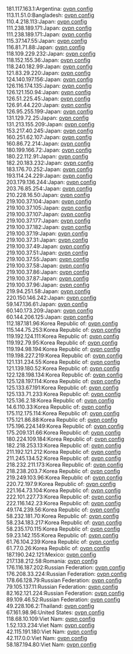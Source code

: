181.117.163.1:Argentina: [ovpn config](vpn/181_117_163_1.ovpn)  
113.11.51.0:Bangladesh: [ovpn config](vpn/113_11_51_0.ovpn)  
110.4.218.113:Japan: [ovpn config](vpn/110_4_218_113.ovpn)  
111.238.189.171:Japan: [ovpn config](vpn/111_238_189_171.ovpn)  
111.238.189.171:Japan: [ovpn config](vpn/111_238_189_171.ovpn)  
115.37.147.55:Japan: [ovpn config](vpn/115_37_147_55.ovpn)  
116.81.71.88:Japan: [ovpn config](vpn/116_81_71_88.ovpn)  
118.109.229.232:Japan: [ovpn config](vpn/118_109_229_232.ovpn)  
118.152.155.36:Japan: [ovpn config](vpn/118_152_155_36.ovpn)  
118.240.182.99:Japan: [ovpn config](vpn/118_240_182_99.ovpn)  
121.83.29.220:Japan: [ovpn config](vpn/121_83_29_220.ovpn)  
124.140.197.156:Japan: [ovpn config](vpn/124_140_197_156.ovpn)  
126.116.174.135:Japan: [ovpn config](vpn/126_116_174_135.ovpn)  
126.121.150.94:Japan: [ovpn config](vpn/126_121_150_94.ovpn)  
126.51.225.45:Japan: [ovpn config](vpn/126_51_225_45.ovpn)  
126.91.44.220:Japan: [ovpn config](vpn/126_91_44_220.ovpn)  
126.95.255.199:Japan: [ovpn config](vpn/126_95_255_199.ovpn)  
131.129.72.25:Japan: [ovpn config](vpn/131_129_72_25.ovpn)  
131.213.155.209:Japan: [ovpn config](vpn/131_213_155_209.ovpn)  
153.217.40.245:Japan: [ovpn config](vpn/153_217_40_245.ovpn)  
160.251.62.107:Japan: [ovpn config](vpn/160_251_62_107.ovpn)  
160.86.72.214:Japan: [ovpn config](vpn/160_86_72_214.ovpn)  
180.199.166.72:Japan: [ovpn config](vpn/180_199_166_72.ovpn)  
180.22.112.91:Japan: [ovpn config](vpn/180_22_112_91.ovpn)  
182.20.183.232:Japan: [ovpn config](vpn/182_20_183_232.ovpn)  
183.176.70.252:Japan: [ovpn config](vpn/183_176_70_252.ovpn)  
193.114.24.229:Japan: [ovpn config](vpn/193_114_24_229.ovpn)  
203.179.136.244:Japan: [ovpn config](vpn/203_179_136_244.ovpn)  
203.76.85.254:Japan: [ovpn config](vpn/203_76_85_254.ovpn)  
210.228.16.50:Japan: [ovpn config](vpn/210_228_16_50.ovpn)  
219.100.37.104:Japan: [ovpn config](vpn/219_100_37_104.ovpn)  
219.100.37.105:Japan: [ovpn config](vpn/219_100_37_105.ovpn)  
219.100.37.107:Japan: [ovpn config](vpn/219_100_37_107.ovpn)  
219.100.37.177:Japan: [ovpn config](vpn/219_100_37_177.ovpn)  
219.100.37.182:Japan: [ovpn config](vpn/219_100_37_182.ovpn)  
219.100.37.19:Japan: [ovpn config](vpn/219_100_37_19.ovpn)  
219.100.37.31:Japan: [ovpn config](vpn/219_100_37_31.ovpn)  
219.100.37.49:Japan: [ovpn config](vpn/219_100_37_49.ovpn)  
219.100.37.51:Japan: [ovpn config](vpn/219_100_37_51.ovpn)  
219.100.37.55:Japan: [ovpn config](vpn/219_100_37_55.ovpn)  
219.100.37.58:Japan: [ovpn config](vpn/219_100_37_58.ovpn)  
219.100.37.86:Japan: [ovpn config](vpn/219_100_37_86.ovpn)  
219.100.37.87:Japan: [ovpn config](vpn/219_100_37_87.ovpn)  
219.100.37.96:Japan: [ovpn config](vpn/219_100_37_96.ovpn)  
219.94.251.58:Japan: [ovpn config](vpn/219_94_251_58.ovpn)  
220.150.146.242:Japan: [ovpn config](vpn/220_150_146_242.ovpn)  
59.147.136.61:Japan: [ovpn config](vpn/59_147_136_61.ovpn)  
60.140.173.209:Japan: [ovpn config](vpn/60_140_173_209.ovpn)  
60.144.206.125:Japan: [ovpn config](vpn/60_144_206_125.ovpn)  
112.187.181.96:Korea Republic of: [ovpn config](vpn/112_187_181_96.ovpn)  
115.144.75.253:Korea Republic of: [ovpn config](vpn/115_144_75_253.ovpn)  
119.192.124.111:Korea Republic of: [ovpn config](vpn/119_192_124_111.ovpn)  
119.192.79.95:Korea Republic of: [ovpn config](vpn/119_192_79_95.ovpn)  
119.194.98.194:Korea Republic of: [ovpn config](vpn/119_194_98_194.ovpn)  
119.198.227.219:Korea Republic of: [ovpn config](vpn/119_198_227_219.ovpn)  
121.131.234.55:Korea Republic of: [ovpn config](vpn/121_131_234_55.ovpn)  
121.139.180.52:Korea Republic of: [ovpn config](vpn/121_139_180_52.ovpn)  
122.128.198.134:Korea Republic of: [ovpn config](vpn/122_128_198_134.ovpn)  
125.128.197.114:Korea Republic of: [ovpn config](vpn/125_128_197_114.ovpn)  
125.133.67.191:Korea Republic of: [ovpn config](vpn/125_133_67_191.ovpn)  
125.133.71.233:Korea Republic of: [ovpn config](vpn/125_133_71_233.ovpn)  
125.136.2.18:Korea Republic of: [ovpn config](vpn/125_136_2_18.ovpn)  
14.6.110.33:Korea Republic of: [ovpn config](vpn/14_6_110_33.ovpn)  
175.112.175.114:Korea Republic of: [ovpn config](vpn/175_112_175_114.ovpn)  
175.121.86.88:Korea Republic of: [ovpn config](vpn/175_121_86_88.ovpn)  
175.196.224.149:Korea Republic of: [ovpn config](vpn/175_196_224_149.ovpn)  
175.209.131.66:Korea Republic of: [ovpn config](vpn/175_209_131_66.ovpn)  
180.224.109.184:Korea Republic of: [ovpn config](vpn/180_224_109_184.ovpn)  
182.218.253.13:Korea Republic of: [ovpn config](vpn/182_218_253_13.ovpn)  
211.192.121.212:Korea Republic of: [ovpn config](vpn/211_192_121_212.ovpn)  
211.245.134.52:Korea Republic of: [ovpn config](vpn/211_245_134_52.ovpn)  
218.232.211.173:Korea Republic of: [ovpn config](vpn/218_232_211_173.ovpn)  
218.238.203.7:Korea Republic of: [ovpn config](vpn/218_238_203_7.ovpn)  
219.249.103.96:Korea Republic of: [ovpn config](vpn/219_249_103_96.ovpn)  
220.72.197.9:Korea Republic of: [ovpn config](vpn/220_72_197_9.ovpn)  
221.164.73.104:Korea Republic of: [ovpn config](vpn/221_164_73_104.ovpn)  
222.101.227.73:Korea Republic of: [ovpn config](vpn/222_101_227_73.ovpn)  
222.116.142.23:Korea Republic of: [ovpn config](vpn/222_116_142_23.ovpn)  
49.174.239.56:Korea Republic of: [ovpn config](vpn/49_174_239_56.ovpn)  
58.232.181.70:Korea Republic of: [ovpn config](vpn/58_232_181_70.ovpn)  
58.234.183.217:Korea Republic of: [ovpn config](vpn/58_234_183_217.ovpn)  
58.235.170.115:Korea Republic of: [ovpn config](vpn/58_235_170_115.ovpn)  
59.23.142.155:Korea Republic of: [ovpn config](vpn/59_23_142_155.ovpn)  
61.76.104.239:Korea Republic of: [ovpn config](vpn/61_76_104_239.ovpn)  
61.77.0.26:Korea Republic of: [ovpn config](vpn/61_77_0_26.ovpn)  
187.190.242.121:Mexico: [ovpn config](vpn/187_190_242_121.ovpn)  
217.138.212.58:Romania: [ovpn config](vpn/217_138_212_58.ovpn)  
176.116.187.202:Russian Federation: [ovpn config](vpn/176_116_187_202.ovpn)  
176.208.33.224:Russian Federation: [ovpn config](vpn/176_208_33_224.ovpn)  
178.66.128.79:Russian Federation: [ovpn config](vpn/178_66_128_79.ovpn)  
79.105.137.11:Russian Federation: [ovpn config](vpn/79_105_137_11.ovpn)  
82.162.121.224:Russian Federation: [ovpn config](vpn/82_162_121_224.ovpn)  
89.109.46.52:Russian Federation: [ovpn config](vpn/89_109_46_52.ovpn)  
49.228.106.2:Thailand: [ovpn config](vpn/49_228_106_2.ovpn)  
67.161.98.96:United States: [ovpn config](vpn/67_161_98_96.ovpn)  
118.68.10.109:Viet Nam: [ovpn config](vpn/118_68_10_109.ovpn)  
1.52.133.234:Viet Nam: [ovpn config](vpn/1_52_133_234.ovpn)  
42.115.191.180:Viet Nam: [ovpn config](vpn/42_115_191_180.ovpn)  
42.117.0.0:Viet Nam: [ovpn config](vpn/42_117_0_0.ovpn)  
58.187.194.80:Viet Nam: [ovpn config](vpn/58_187_194_80.ovpn)  
